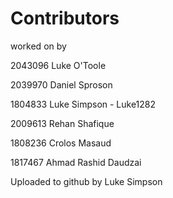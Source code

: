 # Contributors
worked on by 

2043096 Luke O'Toole

2039970 Daniel Sproson

1804833 Luke Simpson - Luke1282

2009613 Rehan Shafique

1808236 Crolos Masaud

1817467 Ahmad Rashid Daudzai

Uploaded to github by Luke Simpson
